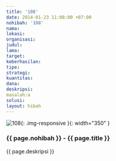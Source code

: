 ```yaml
---
title: '108'
date: 2014-01-23 11:08:00 +07:00
nohibah: '108'
nama:
lokasi:
organisasi:
judul:
lama:
target:
keberhasilan:
tipe:
strategi:
kuantitas:
dana:
deskripsi:
masalah:a
solusi:
layout: hibah
---
```


![108](/static/img/hibahcms/108.png){: .img-responsive }{: width="350" }

### {{ page.nohibah }} - {{ page.title }}

{{ page.deskripsi }}
